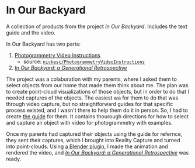 # In Our Backyard
A collection of products from the project *In Our Backyard*. Includes the text guide and the video.

In Our Backyard has two parts:

1. [Photogrammetry Video Instructions](https://nickesc.github.io/PhotogrammetryVideoInstructions)
   - source: [`nickesc/PhotogrammetryVideoInstructions`](https://github.com/nickesc/PhotogrammetryVideoInstructions)
3. [*In Our Backyard: a Generational Retrospective*](https://www.youtube.com/watch?v=V9Pu-3cldVE)

The project was a colaboration with my parents, where I asked them to select objects from our home
that made them think about me. The plan was to create point-cloud visualizations of those objects,
but in order to do that I needed captures of the objects. The easiest wa for them to do that was
through video capture, but no straightforward guides for that specific process existed, and I 
wasn't there to help them do it in person. So, I had to create [the guide](https://nickesc.github.io/PhotogrammetryVideoInstructions) for them. It contains 
thourough directions for how to select and capture an object with video for photogrammetry with
examples.

Once my parents had captured their objects using the guide for refernce, they sent their captures,
which I brought into Reality Capture and turned into point-clouds. Using [a Blender plugin](https://github.com/uhlik/bpy), I made 
the animation and rendered the video, and [*In Our Backyard: a Generational Retrospective*](https://www.youtube.com/watch?v=V9Pu-3cldVE) 
was ready.
